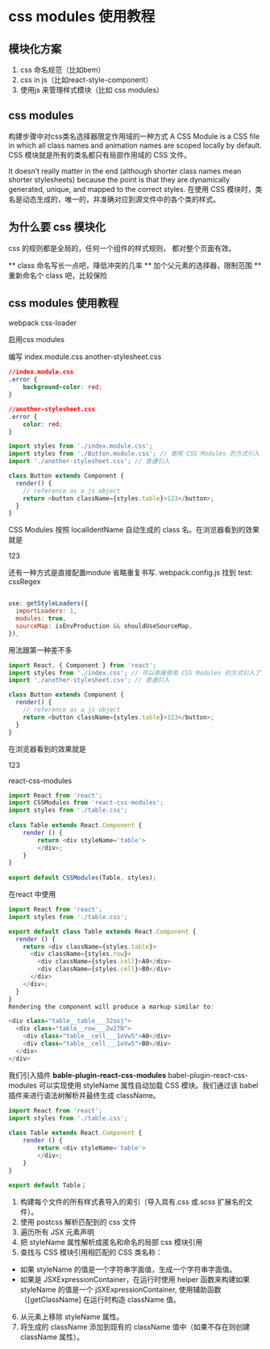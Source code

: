 # css modules 使用教程

## 模块化方案

1. css 命名规范（比如bem）
2. css in js（比如react-style-component）
3. 使用js 来管理样式模块（比如 css modules）

## css modules

  构建步骤中对css类名选择器限定作用域的一种方式
  A CSS Module is a CSS file in which all class names and animation names are scoped locally by default. CSS 模块就是所有的类名都只有局部作用域的 CSS 文件。

  It doesn’t really matter in the end (although shorter class names mean shorter stylesheets) because the point is that they are dynamically generated, unique, and mapped to the correct styles. 在使用 CSS 模块时，类名是动态生成的，唯一的，并准确对应到源文件中的各个类的样式。

## 为什么要 css 模块化

  css 的规则都是全局的，任何一个组件的样式规则， 都对整个页面有效。

** class 命名写长一点吧，降低冲突的几率
** 加个父元素的选择器，限制范围
** 重新命名个 class 吧，比较保险



## css modules 使用教程

webpack css-loader

启用css modules

编写 index.module.css another-stylesheet.css

```css
//index.module.css
.error {
    background-color: red;
}

//another-stylesheet.css
.error {
    color: red;
}
```

```js
import styles from './index.module.css';
import styles from './Button.module.css'; // 使用 CSS Modules 的方式引入
import './another-stylesheet.css'; // 普通引入

class Button extends Component {
  render() {
    // reference as a js object
    return <button className={styles.table}>123</button>;
  }
}
```

 CSS Modules 按照 localIdentName 自动生成的 class 名。在浏览器看到的效果就是<div class="login_table__a7lac">123</div>

还有一种方式是直接配置module 省略重复书写. webpack.config.js 找到 test: cssRegex

```js

use: getStyleLoaders({
  importLoaders: 1,
  modules: true,
  sourceMap: isEnvProduction && shouldUseSourceMap,
}),

```

用法跟第一种差不多

```js
import React, { Component } from 'react';
import styles from './index.css'; // 可以直接使用 CSS Modules 的方式引入了
import './another-stylesheet.css'; // 普通引入

class Button extends Component {
  render() {
    // reference as a js object
    return <button className={styles.table}>123</button>;
  }
}

```

在浏览器看到的效果就是<div class="ZAzDthWpQaZdGQMixKXL9">123</div>

 react-css-modules

```js
import React from 'react';
import CSSModules from 'react-css-modules';
import styles from './table.css';
 
class Table extends React.Component {
    render () {
        return <div styleName='table'>
        </div>;
    }
}
 
export default CSSModules(Table, styles);

```
在react 中使用

```js
import React from 'react';
import styles from './table.css';

export default class Table extends React.Component {
  render () {
    return <div className={styles.table}>
      <div className={styles.row}>
        <div className={styles.cell}>A0</div>
        <div className={styles.cell}>B0</div>
      </div>
    </div>;
  }
}
Rendering the component will produce a markup similar to:

<div class="table__table___32osj">
  <div class="table__row___2w27N">
    <div class="table__cell___1oVw5">A0</div>
    <div class="table__cell___1oVw5">B0</div>
  </div>
</div>
```

我们引入插件 **bable-plugin-react-css-modules**
  babel-plugin-react-css-modules 可以实现使用 styleName 属性自动加载 CSS 模块。我们通过该 babel 插件来进行语法树解析并最终生成 className。

```js
import React from 'react';
import styles from './table.css';
 
class Table extends React.Component {
    render () {
        return <div styleName='table'>
        </div>;
    }
}
 
export default Table；

```

1. 构建每个文件的所有样式表导入的索引（导入具有.css 或.scss 扩展名的文件）。
2. 使用 postcss 解析匹配到的 css 文件
3. 遍历所有 JSX 元素声明
4. 把 styleName 属性解析成匿名和命名的局部 css 模块引用
5. 查找与 CSS 模块引用相匹配的 CSS 类名称：
* 如果 styleName 的值是一个字符串字面值，生成一个字符串字面值。
* 如果是 JSXExpressionContainer，在运行时使用 helper 函数来构建如果 styleName 的值是一个 jSXExpressionContainer, 使用辅助函数（[getClassName] 在运行时构造 className 值。
6. 从元素上移除 styleName 属性。
7. 将生成的 className 添加到现有的 className 值中（如果不存在则创建 className 属性）。